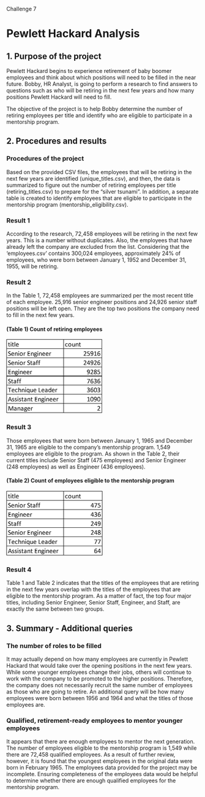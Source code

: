 Challenge 7
# Pewlett Hackard Analysis

## 1. Purpose of the project
Pewlett Hackard begins to experience retirement of baby boomer employees and think about which positions will need to be filled in the near future. Bobby, HR Analyst, is going to perform a research to find answers to questions such as who will be retiring in the next few years and how many positions Pewlett Hackard will need to fill.

The objective of the project is to help Bobby determine the number of retiring employees per title and identify who are eligible to participate in a mentorship program.


## 2. Procedures and results
### Procedures of the project
Based on the provided CSV files, the employees that will be retiring in the next few years are identified (unique_titles.csv), and then, the data is summarized to figure out the number of retiring employees per title (retiring_titles.csv) to prepare for the “silver tsunami”. In addition, a separate table is created to identify employees that are eligible to participate in the mentorship program (mentorship_eligibility.csv).

### Result 1
According to the research, 72,458 employees will be retiring in the next few years. This is a number without duplicates. Also, the employees that have already left the company are excluded from the list. Considering that the ‘employees.csv’ contains 300,024 employees, approximately 24% of employees, who were born between January 1, 1952 and December 31, 1955, will be retiring.

### Result 2
In the Table 1, 72,458 employees are summarized per the most recent title of each employee. 25,916 senior engineer positions and 24,926 senior staff positions will be left open. They are the top two positions the company need to fill in the next few years.

#### (Table 1) Count of retiring employees

![](https://github.com/Ryoichi2022/Pewlett-Hackard-Analysis/blob/main/Table%201.png)

### Result 3
Those employees that were born between January 1, 1965 and December 31, 1965 are eligible to the company’s mentorship program. 1,549 employees are eligible to the program. As shown in the Table 2, their current titles include Senior Staff (475 employees) and Senior Engineer (248 employees) as well as Engineer (436 employees).

#### (Table 2) Count of employees eligible to the mentorship program

![](https://github.com/Ryoichi2022/Pewlett-Hackard-Analysis/blob/main/Table%202.png)

### Result 4
Table 1 and Table 2 indicates that the titles of the employees that are retiring in the next few years overlap with the titles of the employees that are eligible to the mentorship program. As a matter of fact, the top four major titles, including Senior Engineer, Senior Staff, Engineer, and Staff, are exactly the same between two groups.


## 3. Summary - Additional queries
### The number of roles to be filled
It may actually depend on how many employees are currently in Pewlett Hackard that would take over the opening positions in the next few years. While some younger employees change their jobs, others will continue to work with the company to be promoted to the higher positions. Therefore, the company does not necessarily recruit the same number of employees as those who are going to retire. An additional query will be how many employees were born between 1956 and 1964 and what the titles of those employees are.

### Qualified, retirement-ready employees to mentor younger employees
It appears that there are enough employees to mentor the next generation. The number of employees eligible to the mentorship program is 1,549 while there are 72,458 qualified employees. As a result of further review, however, it is found that the youngest employees in the original data were born in February 1965. The employees data provided for the project may be incomplete. Ensuring completeness of the employees data would be helpful to determine whether there are enough qualified employees for the mentorship program.
